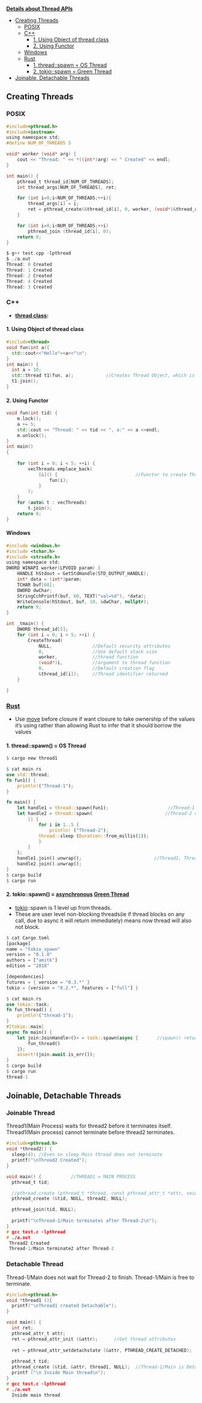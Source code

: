 **[Details about Thread APIs](../)**
- [Creating Threads](#cre)
  - [POSIX](#cp)
  - [C++](#ct)
    - [1. Using Object of thread class](#m1)
    - [2. Using Functor](#m2)
  - [Windows](#win)
  - [Rust](#ru)
    - [1. thread::spawn = OS Thread](#ts)
    - [2. tokio::spawn = Green Thread](#tos)
- [Joinable, Detachable Threads](#jd)


<a name=cre></a>
## Creating Threads
<a name=cp></a>
### POSIX
```c
#include<pthread.h>
#include<iostream>
using namespace std;
#define NUM_OF_THREADS 5

void* worker (void* arg) {
    cout << "Thread: " << *((int*)arg) << " Created" << endl;
}

int main() {
    pthread_t thread_id[NUM_OF_THREADS];
    int thread_args[NUM_OF_THREADS], ret;

    for (int i=0;i<NUM_OF_THREADS;++i){
        thread_args[i] = i;
        ret = pthread_create(&thread_id[i], 0, worker, (void*)&thread_args[i]);
    }

    for (int i=0;i<NUM_OF_THREADS;++i)
        pthread_join (thread_id[i], 0);
    return 0;
}

$ g++ test.cpp -lpthread
$ ./a.out
Thread: 0 Created
Thread: 1 Created
Thread: 2 Created
Thread: 4 Created
Thread: 3 Created
```
<a name=ct></a>
### C++
- **[thread class](https://www.cplusplus.com/reference/thread/thread/thread/):**
<a name=m1></a>
#### 1. Using Object of thread class
```cpp
#include<thread>
void fun(int a){
  std::cout<<"Hello"<<a<<"\n";
}
int main() { 
  int a = 10;
  std::thread t1(fun, a);            //Creates Thread Object, which is entity that can start execution any time.
  t1.join();
}
```

<a name=m2></a>
#### 2. Using Functor
```cpp
void fun(int tid) {
    m.lock();
    a += 5;
    std::cout << "Thread: " << tid << ", a:" << a <<endl;
    m.unlock();
}
int main()
{
    
    for (int i = 0; i < 5; ++i) {
        vecThreads.emplace_back(
            [&]() {                             //Functor to create Threads
                fun(i); 
            }
        );
    }
    for (auto& t : vecThreads)
        t.join();
    return 0;
}
```

<a name=win></a>
#### Windows
```c
#include <windows.h>
#include <tchar.h>
#include <strsafe.h>
using namespace std;
DWORD WINAPI worker(LPVOID param) {
	HANDLE hStdout = GetStdHandle(STD_OUTPUT_HANDLE);
	int* data = (int*)param;
	TCHAR buf[60];
	DWORD dwChar;
	StringCchPrintf(buf, 60, TEXT("val=%d"), *data);
	WriteConsole(hStdout, buf, 10, &dwChar, nullptr);
	return 0;
}

int _tmain() {
	DWORD thread_id[5];
	for (int i = 0; i < 5; ++i) {
		CreateThread(
			NULL,               //Default security attributes
			0,                  //Use default stack size
			worker,             //thread function
			(void*)i,           //argument to thread function
			0,                  //Default creation flag
			&thread_id[i]);     //Thread identifier returned
	}

}
```
<a name=ru></a>
### [Rust](/Languages/Programming_Languages/Rust)
- Use [move](/Languages/Programming_Languages/Rust/Functions) before closure if want closure to take ownership of the values it’s using rather than allowing Rust to infer that it should borrow the values
<a name=ts></a>
#### 1. thread::spawn() = OS Thread
```rs
$ cargo new thread1

$ cat main.rs
use std::thread;
fn fun1() {
	println!("Thread-1");
}

fn main() {
	let handle1 = thread::spawn(fun1);                      //Thread-1
	let handle2 = thread::spawn(                           //Thread-2 created using closure       
		|| {
		    for i in 1..5 {
		    	println! ("Thread-2");
			thread::sleep (Duration::from_millis(1));
		    }
		}
	);
	handle1.join().unwrap();                           //Thread1, Thread2 are joinable. main will not exit without t1,t2
	handle2.join().unwrap();
}
$ cargo build
$ cargo run
```

<a name=tos></a>
#### 2. tokio::spawn() = [asynchronous](/Threads_Processes_IPC/Terms/README.md#as) [Green Thread](/Threads_Processes_IPC/Threads#usks)
- [tokio](/Languages/Programming_Languages/Rust/Tokio/)::spawn is 1 level up from threads. 
- These are user level non-blocking threads(ie if thread blocks on any call, due to async it will return immediately) means now thread will also not block.
```rs
$ cat Cargo.toml
[package]
name = "tokio_spawn"
version = "0.1.0"
authors = ["amitk"]
edition = "2018"

[dependencies]
futures = { version = "0.3.*" }
tokio = {version = "0.2.*", features = ["full"] }

$ cat main.rs
use tokio::task;
fn fun_thread() {
    println!("thread-1");
}
#[tokio::main]
async fn main() {
    let join:JoinHandle<()> = task::spawn(async {		//spawn() returns `struct JoinHandle`
        fun_thread()
    });
    assert!(join.await.is_err());
}
$ cargo build
$ cargo run
thread-1
```

<a name=jd></a>
## Joinable, Detachable Threads
### Joinable Thread
Thread1(Main Process) waits for thread2 before it terminates itself. Thread1(Main process) cannot terminate before thread2 terminates.
```c
#include<pthread.h>
void *thread2() {
  sleep(4);	//Even on sleep Main thread does not terminate
  printf("\nThread2 Created");
}

void main() {			//THREAD1 = MAIN PROCESS
  pthread_t tid;

  //pthread_create (pthread_t *thread, const pthread_attr_t *attr, void *(*start_routine)(void *), void *arg)
  pthread_create (&tid, NULL, thread2, NULL);

  pthread_join(tid, NULL);
	
  printf("\nThread-1/Main terminates after Thread-2\n");
}
# gcc test.c -lpthread
# ./a.out
 Thread2 Created
 Thread-1/Main terminate2 after Thread-2
```

### Detachable Thread
Thread-1/Main does not wait for Thread-2 to finish. Thread-1/Main is free to terminate.
```c
#include<pthread.h>
void *thread1 (){
  printf("\nThread1 created Detachable");
}

void main() {
  int ret;
  pthread_attr_t attr;
  ret = pthread_attr_init (&attr);		//Get thread attributes
  
  ret = pthread_attr_setdetachstate (&attr, PTHREAD_CREATE_DETACHED);	//Set Detahable attributes
  
  pthread_t tid;
  pthread_create (&tid, &attr, thread1, NULL);	//Thread-1/Main is Detachable
  printf ("\n Inside Main thread\n");
}
# gcc test.c -lpthread
# ./a.out
  Inside main thread
```

